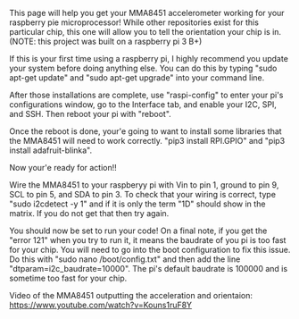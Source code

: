 
This page will help you get your MMA8451 accelerometer working for your raspberry pie microprocessor! While other repositories exist for this particular chip, this one will allow you to tell the orientation your chip is in. (NOTE: this project was built on a raspberry pi 3 B+)

If this is your first time using a raspberry pi, I highly recommend you update your system before doing anything else. You can do this by typing "sudo apt-get update" and "sudo apt-get upgrade" into your command line. 

After those installations are complete, use "raspi-config" to enter your pi's configurations window, go to the Interface tab, and enable your I2C, SPI, and SSH. Then reboot your pi with "reboot".

Once the reboot is done, your'e going to want to install some libraries that the MMA8451 will need to work correctly. 
"pip3 install RPI.GPIO" and "pip3 install adafruit-blinka". 

Now your'e ready for action!!

Wire the MMA8451 to your raspberyy pi with Vin to pin 1, ground to pin 9, SCL to pin 5, and SDA to pin 3. To check that your wiring is correct, type "sudo i2cdetect -y 1" and if it is only the term "1D" should show in the matrix. If you do not get that then try again. 

You should now be set to run your code! On a final note, if you get the "error 121" when you try to run it, it means the baudrate of you pi is too fast for your chip. You will need to go into the boot configuration to fix this issue. Do this with "sudo nano /boot/config.txt" and then add the line "dtparam=i2c_baudrate=10000". The pi's default baudrate is 100000 and is sometime too fast for your chip.

Video of the MMA8451 outputting the acceleration and orientaion: https://www.youtube.com/watch?v=Kouns1ruF8Y
